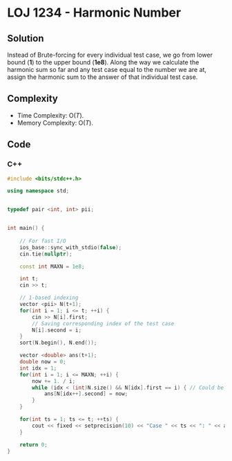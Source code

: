 # LOJ 1234 - Harmonic Number

## Solution
Instead of Brute-forcing for every individual test case, we go from lower bound (**1**) to the upper bound (**1e8**). Along the way we calculate the harmonic sum so far and any test case equal to the number we are at, assign the harmonic sum to the answer of that individual test case.

## Complexity
- Time Complexity: O($T$). 
- Memory Complexity: O($T$).

## Code

### C++

```cpp
#include <bits/stdc++.h>

using namespace std;


typedef pair <int, int> pii;


int main() {
    
    // For fast I/O
    ios_base::sync_with_stdio(false);
    cin.tie(nullptr);

    const int MAXN = 1e8;

    int t;
    cin >> t;

    // 1-based indexing
    vector <pii> N(t+1);
    for(int i = 1; i <= t; ++i) {
        cin >> N[i].first;
        // Saving corresponding index of the test case
        N[i].second = i;
    }
    sort(N.begin(), N.end());

    vector <double> ans(t+1);
    double now = 0;
    int idx = 1;
    for(int i = 1; i <= MAXN; ++i) {
        now += 1. / i;
        while (idx < (int)N.size() && N[idx].first == i) { // Could be duplicates, that's why using 'while' loop
            ans[N[idx++].second] = now;
        }
    }

    for(int ts = 1; ts <= t; ++ts) {
        cout << fixed << setprecision(10) << "Case " << ts << ": " << ans[ts] << '\n';
    }

    return 0;
}
```